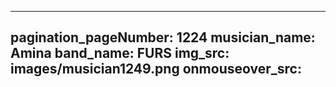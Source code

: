 ------
pagination_pageNumber: 1224
musician_name: Amina
band_name: FURS
img_src: images/musician1249.png
onmouseover_src: 
------